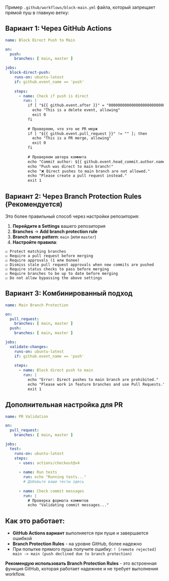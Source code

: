 Пример `.github/workflows/block-main.yml` файла, который запрещает прямой пуш в главную ветку:

## Вариант 1: Через GitHub Actions

```yaml
name: Block Direct Push to Main

on:
  push:
    branches: [ main, master ]

jobs:
  block-direct-push:
    runs-on: ubuntu-latest
    if: github.event_name == 'push'
    
    steps:
      - name: Check if push is direct
        run: |
          if [ "${{ github.event.after }}" = "0000000000000000000000000000000000000000" ]; then
            echo "This is a delete event, allowing"
            exit 0
          fi
          
          # Проверяем, что это не PR мерж
          if [ "${{ github.event.pull_request }}" != "" ]; then
            echo "This is a PR merge, allowing"
            exit 0
          fi
          
          # Проверяем автора коммита
          echo "Commit author: ${{ github.event.head_commit.author.name }}"
          echo "Push was direct to main branch!"
          echo "❌ Direct pushes to main branch are not allowed."
          echo "Please create a pull request instead."
          exit 1
```

## Вариант 2: Через Branch Protection Rules (Рекомендуется)

Это более правильный способ через настройки репозитория:

1. **Перейдите в Settings** вашего репозитория
2. **Branches** → **Add branch protection rule**
3. **Branch name pattern**: `main` (или `master`)
4. **Настройте правила**:

```
☑️ Protect matching branches
☑️ Require a pull request before merging
☑️ Require approvals (1 или более)
☑️ Dismiss stale pull request approvals when new commits are pushed
☑️ Require status checks to pass before merging
☑️ Require branches to be up to date before merging
☑️ Do not allow bypassing the above settings
```

## Вариант 3: Комбинированный подход

```yaml
name: Main Branch Protection

on:
  pull_request:
    branches: [ main, master ]
  push:
    branches: [ main, master ]

jobs:
  validate-changes:
    runs-on: ubuntu-latest
    if: github.event_name == 'push'
    
    steps:
      - name: Block direct push to main
        run: |
          echo "Error: Direct pushes to main branch are prohibited."
          echo "Please work in feature branches and use Pull Requests."
          exit 1
```

## Дополнительная настройка для PR

```yaml
name: PR Validation

on:
  pull_request:
    branches: [ main, master ]

jobs:
  test:
    runs-on: ubuntu-latest
    steps:
      - uses: actions/checkout@v4
      
      - name: Run tests
        run: echo "Running tests..."
        # Добавьте ваши тесты здесь
      
      - name: Check commit messages
        run: |
          # Проверка формата коммитов
          echo "Validating commit messages..."
```

## Как это работает:

- **GitHub Actions вариант** выполняется при пуше и завершается ошибкой
- **Branch Protection Rules** - на уровне GitHub, более надежно
- При попытке прямого пуша получите ошибку: `! [remote rejected] main -> main (push declined due to branch protection)`

**Рекомендую использовать Branch Protection Rules** - это встроенная функция GitHub, которая работает надежнее и не требует выполнения workflow.